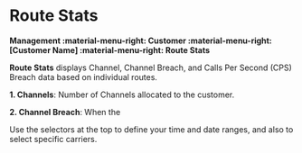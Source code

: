 # Route Stats
**Management :material-menu-right: Customer :material-menu-right: [Customer Name] :material-menu-right: Route Stats**

**Route Stats** displays Channel, Channel Breach, and Calls Per Second (CPS) Breach data based on individual routes. 

**1. Channels**: Number of Channels allocated to the customer.

**2. Channel Breach**: When the  

Use the selectors at the top to define your time and date ranges, and also to select specific carriers. 
<!--stackedit_data:
eyJoaXN0b3J5IjpbMTkwMTQ0MDI2NiwtMTQ2NzI5ODQ1Nl19
-->